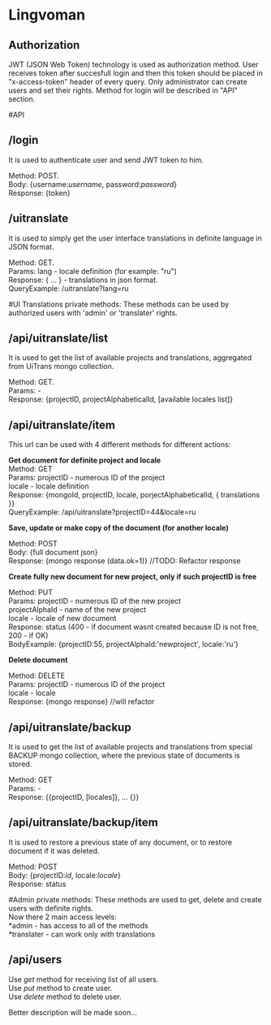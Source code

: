 Lingvoman
=========

Authorization
-------------
JWT (JSON Web Token) technology is used as authorization method.
User receives token after succesfull login and then this token should be placed in "x-access-token" header of every query. Only administrator can create users and set their rights.
Method for login will be described in "API" section.

#API

/login
------
It is used to authenticate user and send JWT token to him.

Method: POST.  
Body: {username:*username*, password:*password*}  
Response: {token}

/uitranslate
-----------
It is used to simply get the user interface translations in definite language in JSON format.

Method: GET.  
Params: lang - locale definition (for example: "ru")  
Response: { ... } - translations in json format.  
QueryExample: /uitranslate?lang=ru

#UI Translations private methods:
These methods can be used by authorized users with 'admin' or 'translater' rights.

/api/uitranslate/list
---------------------
It is used to get the list of available projects and translations, aggregated from UiTrans mongo collection.

Method: GET.  
Params: -  
Response: {projectID, projectAlphabeticalId, [available locales list]}

/api/uitranslate/item
---------------------
This url can be used with  4 different methods for different actions:

**Get document for definite project and locale**  
Method: GET  
Params: projectID - numerous ID of the project  
        locale - locale definition  
Response: {mongoId, projectID, locale, porjectAlphabeticalId, { translations }}  
QueryExample: /api/uitranslate?projectID=44&locale=ru  

**Save, update or make copy of the document (for another locale)**  

Method: POST  
Body: {full document json}  
Response: {mongo response (data.ok=1)}  //TODO: Refactor response  

**Create fully new document for new project, only if such projectID is free** 

Method: PUT  
Params: projectID - numerous ID of the new project  
        projectAlphaId - name of the new project  
        locale - locale of new document  
Response: status (400 - if document wasnt created because ID is not free, 200 - if OK)  
BodyExample: {projectID:55, projectAlphaId:'newproject', locale:'ru'}  

**Delete document**  

Method: DELETE  
Params: projectID - numerous ID of the project  
        locale - locale  
Response: {mongo response}  //will refactor  

/api/uitranslate/backup
------------------------
It is used to get the list of available projects and translations from special BACKUP mongo collection, where the previous state of documents is stored.  

Method: GET  
Params: -  
Response: {{projectID, [locales]}, ... {}}  

/api/uitranslate/backup/item
----------------------------
It is used to restore a previous state of any document, or to restore document if it was deleted.  

Method: POST  
Body: {projectID:*id*, locale:*locale*}  
Response: status  

#Admin private methods:
These methods are used to get, delete and create users with definite rights.  
Now there 2 main access levels:  
        *admin - has access to all of the methods  
        *translater - can work only with translations  

/api/users
----------
Use *get* method for receiving list of all users.  
Use *put* method to create user.  
Use *delete* method to delete user.  
  
Better description will be made soon...












